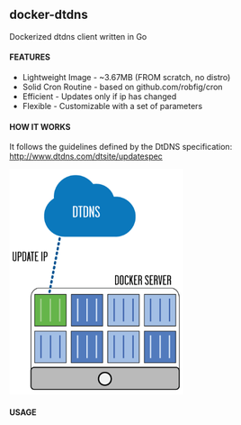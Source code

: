 ## docker-dtdns

Dockerized dtdns client written in Go

#### FEATURES
- Lightweight Image - ~3.67MB (FROM scratch, no distro)
- Solid Cron Routine - based on github.com/robfig/cron
- Efficient - Updates only if ip has changed
- Flexible - Customizable with a set of parameters

#### HOW IT WORKS

It follows the guidelines defined by the DtDNS specification:
http://www.dtdns.com/dtsite/updatespec

<img src="img/docker-dtdns.png" height="400px" />

#### USAGE

